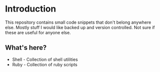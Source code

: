# Introduction
This repository contains small code snippets that don't belong anywhere else.
Mostly stuff I would like backed up and version controlled. Not sure if these
are useful for anyone else.

## What's here?
 * Shell - Collection of shell utilities
 * Ruby - Collection of ruby scripts
